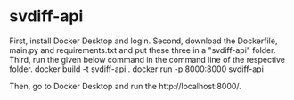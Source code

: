 # svdiff-api

First, install Docker Desktop and login.
Second, download the Dockerfile, main.py and requirements.txt and put these three in a "svdiff-api" folder.
Third, run the given below command in the command line of the respective folder.
  docker build -t svdiff-api .
  docker run -p 8000:8000 svdiff-api

Then, go to Docker Desktop and run the http://localhost:8000/.
